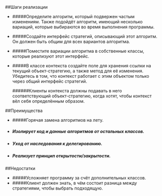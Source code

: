 ##Шаги реализации

- #####Определите алгоритм, который подвержен частым изменениям. Также подойдёт алгоритм, имеющий несколько вариаций, которые выбираются во время выполнения программы.

- #####Создайте интерфейс стратегий, описывающий этот алгоритм. Он должен быть общим для всех вариантов алгоритма.

- #####Поместите вариации алгоритма в собственные классы, которые реализуют этот интерфейс.

- #####В классе контекста создайте поле для хранения ссылки на текущий объект-стратегию, а также метод для её изменения. Убедитесь в том, что контекст работает с этим объектом только через общий интерфейс стратегий.

  ######Клиенты контекста должны подавать в него соответствующий объект-стратегию, когда хотят, чтобы контекст вёл себя определённым образом.



##Преимущества 
- #####Горячая замена алгоритмов на лету.
- ##### Изолирует код и данные алгоритмов от остальных классов.
- ##### Уход от наследования к делегированию.
- ##### Реализует принцип открытости/закрытости.
##Недостатки
- #####Усложняет программу за счёт дополнительных классов.
- #####Клиент должен знать, в чём состоит разница между стратегиями, чтобы выбрать подходящую.